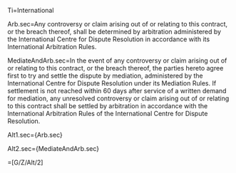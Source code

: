 Ti=International

Arb.sec=Any controversy or claim arising out of or relating to this contract, or the breach thereof, shall be determined by arbitration administered by the International Centre for Dispute Resolution in accordance with its International Arbitration Rules.

MediateAndArb.sec=In the event of any controversy or claim arising out of or relating to this contract, or the breach thereof, the parties hereto agree first to try and settle the dispute by mediation, administered by the International Centre for Dispute Resolution under its Mediation Rules. If settlement is not reached within 60 days after service of a written demand for mediation, any unresolved controversy or claim arising out of or relating to this contract shall be settled by arbitration in accordance with the International Arbitration Rules of the International Centre for Dispute Resolution.

Alt1.sec={Arb.sec}

Alt2.sec={MediateAndArb.sec}

=[G/Z/Alt/2]